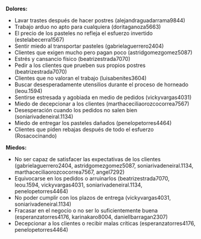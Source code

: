 **Dolores:**

* Lavar trastes después de hacer postres (alejandraguadarrama9844)
* Trabajo arduo no apto para cualquiera (doritaganoza5663)
* El precio de los pasteles no refleja el esfuerzo invertido (estelabecerra1567)
* Sentir miedo al transportar pasteles (gabrielaguerrero2404)
* Clientes que exigen mucho pero pagan poco (astridgomezgomez5087)
* Estrés y cansancio físico (beatrizestrada7070)
* Pedir a los clientes que prueben sus propios postres (beatrizestrada7070)
* Clientes que no valoran el trabajo (luisabenites3604)
* Buscar desesperadamente utensilios durante el proceso de horneado (leou.1594)
* Sentirse estresada y agobiada en medio de pedidos (vickyvargas4031)
* Miedo de decepcionar a los clientes (marthaceciliaorozcocorrea7567)
* Desesperación cuando los pedidos no salen bien (soniarivadeneiral.1134)
* Miedo de entregar los pasteles dañados (penelopetorres4464)
* Clientes que piden rebajas después de todo el esfuerzo (Rosacocinando)

**Miedos:**

* No ser capaz de satisfacer las expectativas de los clientes (gabrielaguerrero2404, astridgomezgomez5087, soniarivadeneiral.1134, marthaceciliaorozcocorrea7567, angel7292)
* Equivocarse en los pedidos o arruinarlos (beatrizestrada7070, leou.1594, vickyvargas4031, soniarivadeneiral.1134, penelopetorres4464)
* No poder cumplir con los plazos de entrega (vickyvargas4031, soniarivadeneiral.1134)
* Fracasar en el negocio o no ser lo suficientemente buena (esperanzatorres4176, karinakaro8004, daniellbarragan2307)
* Decepcionar a los clientes o recibir malas críticas (esperanzatorres4176, penelopetorres4464)